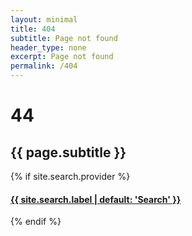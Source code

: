 ```yaml
--- 
layout: minimal
title: 404
subtitle: Page not found
header_type: none
excerpt: Page not found
permalink: /404
---
```

<div class="my-auto text-center">
   <h1 class="display-1 font-weight-bold">4<i class="fa fa-times-circle"></i>4</h1>
   <h2>{{ page.subtitle }}</h2>
   {% if site.search.provider %}
   <h4 class="pt-5"><a class="nav-link" href="{{ site.search.landing_page | default: '/search' | absolute_url }}">{{ site.search.label | default: 'Search' }} <i class="fa fa-search" aria-hidden="true"></i></a></h4>
   {% endif %}
</div>